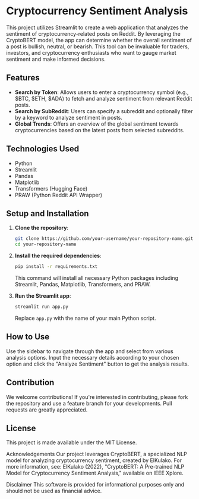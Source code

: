 # Cryptocurrency Sentiment Analysis

This project utilizes Streamlit to create a web application that analyzes the sentiment of cryptocurrency-related posts on Reddit. By leveraging the CryptoBERT model, the app can determine whether the overall sentiment of a post is bullish, neutral, or bearish. This tool can be invaluable for traders, investors, and cryptocurrency enthusiasts who want to gauge market sentiment and make informed decisions.

## Features

- **Search by Token**: Allows users to enter a cryptocurrency symbol (e.g., $BTC, $ETH, $ADA) to fetch and analyze sentiment from relevant Reddit posts.
- **Search by SubReddit**: Users can specify a subreddit and optionally filter by a keyword to analyze sentiment in posts.
- **Global Trends**: Offers an overview of the global sentiment towards cryptocurrencies based on the latest posts from selected subreddits.

## Technologies Used

- Python
- Streamlit
- Pandas
- Matplotlib
- Transformers (Hugging Face)
- PRAW (Python Reddit API Wrapper)

## Setup and Installation

1. **Clone the repository**:

    ```bash
    git clone https://github.com/your-username/your-repository-name.git
    cd your-repository-name
    ```

2. **Install the required dependencies**:

    ```bash
    pip install -r requirements.txt
    ```

    This command will install all necessary Python packages including Streamlit, Pandas, Matplotlib, Transformers, and PRAW.

3. **Run the Streamlit app**:

    ```bash
    streamlit run app.py
    ```

    Replace `app.py` with the name of your main Python script.



## How to Use
Use the sidebar to navigate through the app and select from various analysis options. Input the necessary details according to your chosen option and click the "Analyze Sentiment" button to get the analysis results.

## Contribution
We welcome contributions! If you're interested in contributing, please fork the repository and use a feature branch for your developments. Pull requests are greatly appreciated.

## License
This project is made available under the MIT License.

Acknowledgements
Our project leverages CryptoBERT, a specialized NLP model for analyzing cryptocurrency sentiment, created by ElKulako. For more information, see: ElKulako (2022), "CryptoBERT: A Pre-trained NLP Model for Cryptocurrency Sentiment Analysis," available on IEEE Xplore.

Disclaimer
This software is provided for informational purposes only and should not be used as financial advice.
